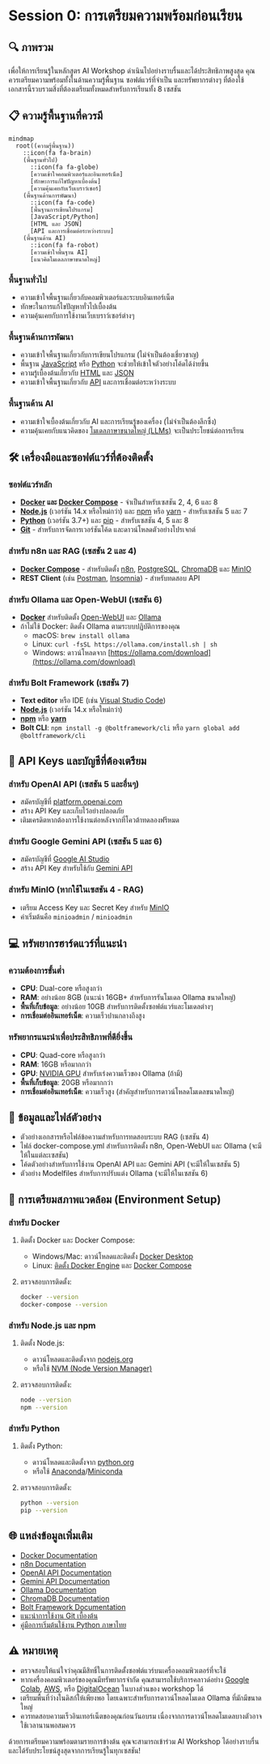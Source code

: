 # Session 0: การเตรียมความพร้อมก่อนเรียน

## 🔍 ภาพรวม

เพื่อให้การเรียนรู้ในหลักสูตร AI Workshop ดำเนินไปอย่างราบรื่นและได้ประสิทธิภาพสูงสุด คุณควรเตรียมความพร้อมทั้งในด้านความรู้พื้นฐาน ซอฟต์แวร์ที่จำเป็น และทรัพยากรต่างๆ ที่ต้องใช้ เอกสารนี้รวบรวมสิ่งที่ต้องเตรียมทั้งหมดสำหรับการเรียนทั้ง 8 เซสชัน



## 📋 ความรู้พื้นฐานที่ควรมี

```mermaid
mindmap
  root((ความรู้พื้นฐาน))
    ::icon(fa fa-brain)
    (พื้นฐานทั่วไป)
      ::icon(fa fa-globe)
      [ความเข้าใจคอมพิวเตอร์และอินเทอร์เน็ต]
      [ทักษะการแก้ไขปัญหาเบื้องต้น]
      [ความคุ้นเคยกับเว็บเบราว์เซอร์]
    (พื้นฐานด้านการพัฒนา)
      ::icon(fa fa-code)
      [พื้นฐานการเขียนโปรแกรม]
      [JavaScript/Python]
      [HTML และ JSON]
      [API และการเชื่อมต่อระหว่างระบบ]
    (พื้นฐานด้าน AI)
      ::icon(fa fa-robot)
      [ความเข้าใจพื้นฐาน AI]
      [แนวคิดโมเดลภาษาขนาดใหญ่]
```

### พื้นฐานทั่วไป
- ความเข้าใจพื้นฐานเกี่ยวกับคอมพิวเตอร์และระบบอินเทอร์เน็ต
- ทักษะในการแก้ไขปัญหาทั่วไปเบื้องต้น
- ความคุ้นเคยกับการใช้งานเว็บเบราว์เซอร์ต่างๆ

### พื้นฐานด้านการพัฒนา
- ความเข้าใจพื้นฐานเกี่ยวกับการเขียนโปรแกรม (ไม่จำเป็นต้องเชี่ยวชาญ)
- พื้นฐาน [JavaScript](https://developer.mozilla.org/en-US/docs/Web/JavaScript) หรือ [Python](https://www.python.org/) จะช่วยให้เข้าใจตัวอย่างโค้ดได้ง่ายขึ้น
- ความรู้เบื้องต้นเกี่ยวกับ [HTML](https://developer.mozilla.org/en-US/docs/Web/HTML) และ [JSON](https://developer.mozilla.org/en-US/docs/Web/JavaScript/Reference/Global_Objects/JSON)
- ความเข้าใจพื้นฐานเกี่ยวกับ [API](https://www.redhat.com/en/topics/api/what-are-application-programming-interfaces) และการเชื่อมต่อระหว่างระบบ

### พื้นฐานด้าน AI
- ความเข้าใจเบื้องต้นเกี่ยวกับ AI และการเรียนรู้ของเครื่อง (ไม่จำเป็นต้องลึกซึ้ง)
- ความคุ้นเคยกับแนวคิดของ [โมเดลภาษาขนาดใหญ่ (LLMs)](https://en.wikipedia.org/wiki/Large_language_model) จะเป็นประโยชน์ต่อการเรียน

## 🛠️ เครื่องมือและซอฟต์แวร์ที่ต้องติดตั้ง

### ซอฟต์แวร์หลัก
- **[Docker](https://www.docker.com/) และ [Docker Compose](https://docs.docker.com/compose/)** - จำเป็นสำหรับเซสชัน 2, 4, 6 และ 8
- **[Node.js](https://nodejs.org/)** (เวอร์ชัน 14.x หรือใหม่กว่า) และ [npm](https://www.npmjs.com/) หรือ [yarn](https://yarnpkg.com/) - สำหรับเซสชัน 5 และ 7
- **[Python](https://www.python.org/)** (เวอร์ชัน 3.7+) และ [pip](https://pip.pypa.io/en/stable/) - สำหรับเซสชัน 4, 5 และ 8
- **[Git](https://git-scm.com/)** - สำหรับการจัดการเวอร์ชันโค้ด และดาวน์โหลดตัวอย่างโปรเจกต์

### สำหรับ n8n และ RAG (เซสชัน 2 และ 4)
- **[Docker Compose](https://docs.docker.com/compose/)** - สำหรับติดตั้ง [n8n](https://n8n.io/), [PostgreSQL](https://www.postgresql.org/), [ChromaDB](https://www.trychroma.com/) และ [MinIO](https://min.io/)
- **REST Client** (เช่น [Postman](https://www.postman.com/), [Insomnia](https://insomnia.rest/)) - สำหรับทดสอบ API

### สำหรับ Ollama และ Open-WebUI (เซสชัน 6)
- **[Docker](https://www.docker.com/)** สำหรับติดตั้ง [Open-WebUI](https://github.com/open-webui/open-webui) และ [Ollama](https://ollama.ai/)
- ถ้าไม่ใช้ Docker: ติดตั้ง Ollama ตามระบบปฏิบัติการของคุณ
  - macOS: `brew install ollama`
  - Linux: `curl -fsSL https://ollama.com/install.sh | sh`
  - Windows: ดาวน์โหลดจาก [https://ollama.com/download](https://ollama.com/download)

### สำหรับ Bolt Framework (เซสชัน 7)
- **Text editor** หรือ IDE (เช่น [Visual Studio Code](https://code.visualstudio.com/))
- **[Node.js](https://nodejs.org/)** (เวอร์ชัน 14.x หรือใหม่กว่า)
- **[npm](https://www.npmjs.com/)** หรือ **[yarn](https://yarnpkg.com/)**
- **Bolt CLI**: `npm install -g @boltframework/cli` หรือ `yarn global add @boltframework/cli`

## 🔑 API Keys และบัญชีที่ต้องเตรียม

### สำหรับ OpenAI API (เซสชัน 5 และอื่นๆ)
- สมัครบัญชีที่ [platform.openai.com](https://platform.openai.com)
- สร้าง API Key และเก็บไว้อย่างปลอดภัย
- เติมเครดิตหากต้องการใช้งานต่อหลังจากที่โควต้าทดลองฟรีหมด

### สำหรับ Google Gemini API (เซสชัน 5 และ 6)
- สมัครบัญชีที่ [Google AI Studio](https://aistudio.google.com/)
- สร้าง API Key สำหรับใช้กับ [Gemini API](https://ai.google.dev/)

### สำหรับ MinIO (หากใช้ในเซสชัน 4 - RAG)
- เตรียม Access Key และ Secret Key สำหรับ [MinIO](https://min.io/)
- ค่าเริ่มต้นคือ `minioadmin` / `minioadmin`

## 💻 ทรัพยากรฮาร์ดแวร์ที่แนะนำ

### ความต้องการขั้นต่ำ
- **CPU**: Dual-core หรือสูงกว่า
- **RAM**: อย่างน้อย 8GB (แนะนำ 16GB+ สำหรับการรันโมเดล Ollama ขนาดใหญ่)
- **พื้นที่เก็บข้อมูล**: อย่างน้อย 10GB สำหรับการติดตั้งซอฟต์แวร์และโมเดลต่างๆ
- **การเชื่อมต่ออินเทอร์เน็ต**: ความเร็วปานกลางถึงสูง

### ทรัพยากรแนะนำเพื่อประสิทธิภาพที่ดียิ่งขึ้น
- **CPU**: Quad-core หรือสูงกว่า
- **RAM**: 16GB หรือมากกว่า
- **GPU**: [NVIDIA GPU](https://www.nvidia.com/en-us/gpu/) สำหรับเร่งความเร็วของ Ollama (ถ้ามี)
- **พื้นที่เก็บข้อมูล**: 20GB หรือมากกว่า
- **การเชื่อมต่ออินเทอร์เน็ต**: ความเร็วสูง (สำคัญสำหรับการดาวน์โหลดโมเดลขนาดใหญ่)

## 📂 ข้อมูลและไฟล์ตัวอย่าง

- ตัวอย่างเอกสารหรือไฟล์ข้อความสำหรับการทดสอบระบบ RAG (เซสชัน 4)
- ไฟล์ docker-compose.yml สำหรับการติดตั้ง n8n, Open-WebUI และ Ollama (จะมีให้ในแต่ละเซสชัน)
- โค้ดตัวอย่างสำหรับการใช้งาน OpenAI API และ Gemini API (จะมีให้ในเซสชัน 5)
- ตัวอย่าง Modelfiles สำหรับการปรับแต่ง Ollama (จะมีให้ในเซสชัน 6)

## 📌 การเตรียมสภาพแวดล้อม (Environment Setup)

### สำหรับ Docker
1. ติดตั้ง Docker และ Docker Compose:
   - Windows/Mac: ดาวน์โหลดและติดตั้ง [Docker Desktop](https://www.docker.com/products/docker-desktop)
   - Linux: [ติดตั้ง Docker Engine](https://docs.docker.com/engine/install/) และ [Docker Compose](https://docs.docker.com/compose/install/)

2. ตรวจสอบการติดตั้ง:
   ```bash
   docker --version
   docker-compose --version
   ```

### สำหรับ Node.js และ npm
1. ติดตั้ง Node.js:
   - ดาวน์โหลดและติดตั้งจาก [nodejs.org](https://nodejs.org/)
   - หรือใช้ [NVM (Node Version Manager)](https://github.com/nvm-sh/nvm)

2. ตรวจสอบการติดตั้ง:
   ```bash
   node --version
   npm --version
   ```

### สำหรับ Python
1. ติดตั้ง Python:
   - ดาวน์โหลดและติดตั้งจาก [python.org](https://www.python.org/downloads/)
   - หรือใช้ [Anaconda](https://www.anaconda.com/)/[Miniconda](https://docs.conda.io/en/latest/miniconda.html)

2. ตรวจสอบการติดตั้ง:
   ```bash
   python --version
   pip --version
   ```

## 🌐 แหล่งข้อมูลเพิ่มเติม

- [Docker Documentation](https://docs.docker.com/)
- [n8n Documentation](https://docs.n8n.io/)
- [OpenAI API Documentation](https://platform.openai.com/docs/)
- [Gemini API Documentation](https://ai.google.dev/docs)
- [Ollama Documentation](https://ollama.com/docs)
- [ChromaDB Documentation](https://docs.trychroma.com/)
- [Bolt Framework Documentation](https://boltframework.com/docs)
- [แนะนำการใช้งาน Git เบื้องต้น](https://git-scm.com/book/th/v2)
- [คู่มือการเริ่มต้นใช้งาน Python ภาษาไทย](https://www.w3schools.com/python/default.asp)

## ⚠️ หมายเหตุ

- ตรวจสอบให้แน่ใจว่าคุณมีสิทธิ์ในการติดตั้งซอฟต์แวร์บนเครื่องคอมพิวเตอร์ที่จะใช้
- หากเครื่องคอมพิวเตอร์ของคุณมีทรัพยากรจำกัด คุณสามารถใช้บริการคลาวด์อย่าง [Google Colab](https://colab.research.google.com/), [AWS](https://aws.amazon.com/), หรือ [DigitalOcean](https://www.digitalocean.com/) ในบางส่วนของ workshop ได้
- เตรียมพื้นที่ว่างในดิสก์ให้เพียงพอ โดยเฉพาะสำหรับการดาวน์โหลดโมเดล Ollama ที่มักมีขนาดใหญ่
- ควรทดสอบความเร็วอินเทอร์เน็ตของคุณก่อนวันอบรม เนื่องจากการดาวน์โหลดโมเดลบางตัวอาจใช้เวลานานพอสมควร

ด้วยการเตรียมความพร้อมตามรายการข้างต้น คุณจะสามารถเข้าร่วม AI Workshop ได้อย่างราบรื่นและได้รับประโยชน์สูงสุดจากการเรียนรู้ในทุกเซสชัน!

